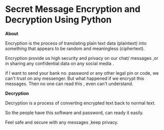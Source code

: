 # Secret Message Encryption and Decryption Using Python

**About**

Encryption is the process of translating plain text data (plaintext) into something that appears to be random and meaningless (ciphertext).

Encryption provide us high security and privacy on our chat/ messages ,or in sharing any confidential data on any social media .

if I  want to send your bank no.  password or any other legal pin or code, we can't trust on any messenger. But what happened if we encrypt this messages. Then no one can read this , even can't understand.

**Decryption**

Decryption is a process of converting encrypted text back to normal text.

So the people have this software and password, can ready it easily.

Feel safe and secure with any messages ,keep privacy.

